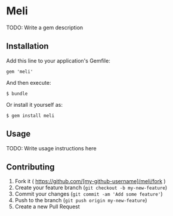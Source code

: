 # Meli

TODO: Write a gem description

## Installation

Add this line to your application's Gemfile:

    gem 'meli'

And then execute:

    $ bundle

Or install it yourself as:

    $ gem install meli

## Usage

TODO: Write usage instructions here

## Contributing

1. Fork it ( https://github.com/[my-github-username]/meli/fork )
2. Create your feature branch (`git checkout -b my-new-feature`)
3. Commit your changes (`git commit -am 'Add some feature'`)
4. Push to the branch (`git push origin my-new-feature`)
5. Create a new Pull Request
